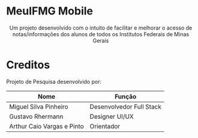 # MeuIFMG Mobile
<center>Um projeto desenvolvido com o intuito de facilitar e melhorar o acesso de notas/informações dos alunos de todos os Institutos Federais de Minas Gerais</center>

# Creditos

Projeto de Pesquisa desenvolvido por:

| Nome                          | Função                  |
|-------------------------------|------------------------ |
| Miguel Silva Pinheiro         | Desenvolvedor Full Stack|
| Gustavo Rhermann              | Designer UI/UX          |
| Arthur Caio Vargas e Pinto    | Orientador              |
